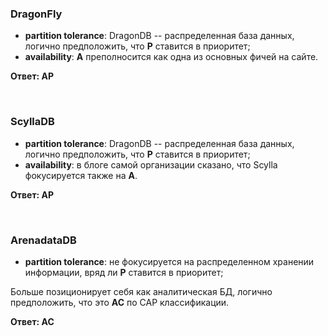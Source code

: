 ### DragonFly
- **partition tolerance**: DragonDB -- распределенная база данных, логично предположить, что **P** ставится в приоритет;
- **availability**: **A** преполносится как одна из основных фичей на сайте.

**Ответ: AP**

<br>

### ScyllaDB
- **partition tolerance**: DragonDB -- распределенная база данных, логично предположить, что **P** ставится в приоритет;
- **availability**: в блоге самой организации сказано, что Scylla фокусируется также на **A**. 

**Ответ: AP**

<br>

### ArenadataDB
- **partition tolerance**: не фокусируется на распределенном хранении информации, вряд ли **P** ставится в приоритет;

Больше позиционирует себя как аналитическая БД, логично предположить, что это **AC** по CAP классификации.

**Ответ: AC**